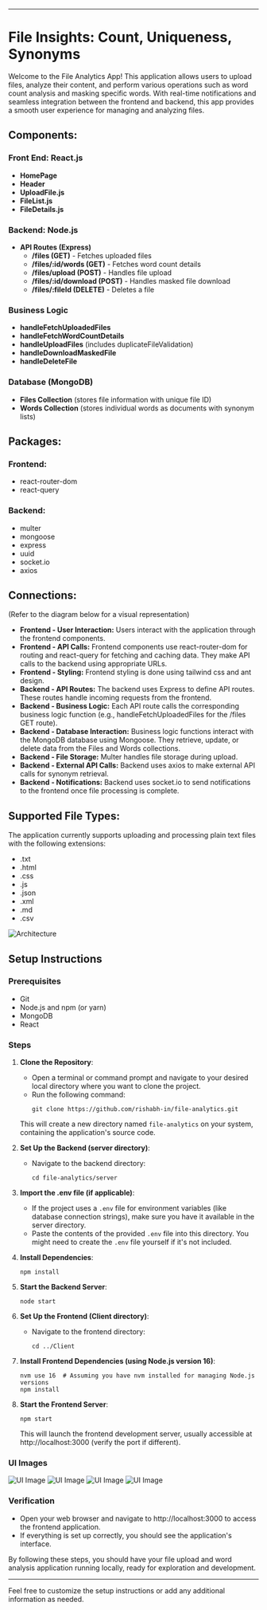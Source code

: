 
---
# File Insights: Count, Uniqueness, Synonyms
Welcome to the File Analytics App! This application allows users to upload files, analyze their content, and perform various operations such as word count analysis and masking specific words. With real-time notifications and seamless integration between the frontend and backend, this app provides a smooth user experience for managing and analyzing files.

## Components:

### Front End: React.js
- **HomePage**
- **Header**
- **UploadFile.js**
- **FileList.js**
- **FileDetails.js**

### Backend: Node.js
- **API Routes (Express)**
  - **/files (GET)** - Fetches uploaded files
  - **/files/:id/words (GET)** - Fetches word count details
  - **/files/upload (POST)** - Handles file upload
  - **/files/:id/download (POST)** - Handles masked file download
  - **/files/:fileId (DELETE)** - Deletes a file

### Business Logic
- **handleFetchUploadedFiles**
- **handleFetchWordCountDetails**
- **handleUploadFiles** (includes duplicateFileValidation)
- **handleDownloadMaskedFile**
- **handleDeleteFile**

### Database (MongoDB)
- **Files Collection** (stores file information with unique file ID)
- **Words Collection** (stores individual words as documents with synonym lists)

## Packages:
### Frontend:
- react-router-dom
- react-query

### Backend:
- multer
- mongoose
- express
- uuid
- socket.io
- axios

## Connections:
(Refer to the diagram below for a visual representation)
- **Frontend - User Interaction:** Users interact with the application through the frontend components.
- **Frontend - API Calls:** Frontend components use react-router-dom for routing and react-query for fetching and caching data. They make API calls to the backend using appropriate URLs.
- **Frontend - Styling:** Frontend styling is done using tailwind css and ant design.
- **Backend - API Routes:** The backend uses Express to define API routes. These routes handle incoming requests from the frontend.
- **Backend - Business Logic:** Each API route calls the corresponding business logic function (e.g., handleFetchUploadedFiles for the /files GET route).
- **Backend - Database Interaction:** Business logic functions interact with the MongoDB database using Mongoose. They retrieve, update, or delete data from the Files and Words collections.
- **Backend - File Storage:** Multer handles file storage during upload.
- **Backend - External API Calls:** Backend uses axios to make external API calls for synonym retrieval.
- **Backend - Notifications:** Backend uses socket.io to send notifications to the frontend once file processing is complete.

## Supported File Types:
The application currently supports uploading and processing plain text files with the following extensions:
- .txt
- .html
- .css
- .js
- .json
- .xml
- .md
- .csv

![Architecture](static/architecture.png)


## Setup Instructions

### Prerequisites

- Git
- Node.js and npm (or yarn)
- MongoDB
- React

### Steps

1. **Clone the Repository**:
   - Open a terminal or command prompt and navigate to your desired local directory where you want to clone the project.
   - Run the following command:
     ```
     git clone https://github.com/rishabh-in/file-analytics.git
     ```
   This will create a new directory named `file-analytics` on your system, containing the application's source code.

2. **Set Up the Backend (server directory)**:
   - Navigate to the backend directory:
     ```
     cd file-analytics/server
     ```

3. **Import the .env file (if applicable)**:
   - If the project uses a `.env` file for environment variables (like database connection strings), make sure you have it available in the server directory.
   - Paste the contents of the provided `.env` file into this directory. You might need to create the `.env` file yourself if it's not included.

4. **Install Dependencies**:
   ```
   npm install
   ```

5. **Start the Backend Server**:
   ```
   node start
   ```

6. **Set Up the Frontend (Client directory)**:
   - Navigate to the frontend directory:
     ```
     cd ../Client
     ```

7. **Install Frontend Dependencies (using Node.js version 16)**:
   ```
   nvm use 16  # Assuming you have nvm installed for managing Node.js versions
   npm install
   ```

8. **Start the Frontend Server**:
   ```
   npm start
   ```

   This will launch the frontend development server, usually accessible at http://localhost:3000 (verify the port if different).


### UI Images
![UI Image](static/Homepage.png)
![UI Image](static/Homepage%20with%20files.png)
![UI Image](static/File%20word%20count%20details.png)
![UI Image](static/mask%20term%20modal.png)

### Verification

- Open your web browser and navigate to http://localhost:3000 to access the frontend application.
- If everything is set up correctly, you should see the application's interface.

By following these steps, you should have your file upload and word analysis application running locally, ready for exploration and development.

---

Feel free to customize the setup instructions or add any additional information as needed.